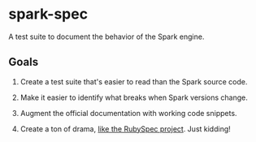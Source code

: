 # spark-spec

A test suite to document the behavior of the Spark engine.

## Goals

1. Create a test suite that's easier to read than the Spark source code.

2. Make it easier to identify what breaks when Spark versions change.

3. Augment the official documentation with working code snippets.

4. Create a ton of drama, [like the RubySpec project](https://news.ycombinator.com/item?id=8821015).  Just kidding!
